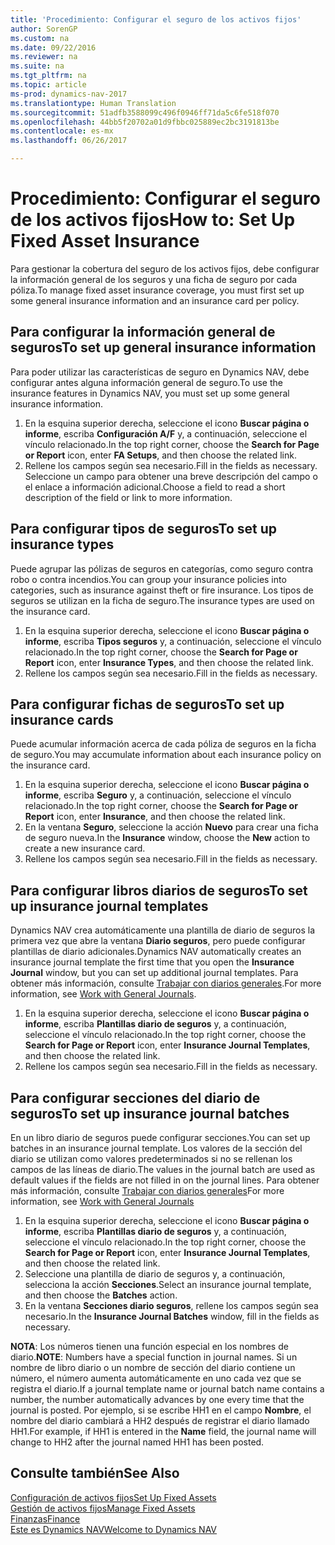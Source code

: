 ```yaml
---
title: 'Procedimiento: Configurar el seguro de los activos fijos'
author: SorenGP
ms.custom: na
ms.date: 09/22/2016
ms.reviewer: na
ms.suite: na
ms.tgt_pltfrm: na
ms.topic: article
ms-prod: dynamics-nav-2017
ms.translationtype: Human Translation
ms.sourcegitcommit: 51adfb3588099c496f0946ff71da5c6fe518f070
ms.openlocfilehash: 44bb5f20702a01d9fbbc025889ec2bc3191813be
ms.contentlocale: es-mx
ms.lasthandoff: 06/26/2017

---
```


# <a name="how-to-set-up-fixed-asset-insurance"></a><span data-ttu-id="35b9a-102">Procedimiento: Configurar el seguro de los activos fijos</span><span class="sxs-lookup"><span data-stu-id="35b9a-102">How to: Set Up Fixed Asset Insurance</span></span>
<span data-ttu-id="35b9a-103">Para gestionar la cobertura del seguro de los activos fijos, debe configurar la información general de los seguros y una ficha de seguro por cada póliza.</span><span class="sxs-lookup"><span data-stu-id="35b9a-103">To manage fixed asset insurance coverage, you must first set up some general insurance information and an insurance card per policy.</span></span>

## <a name="to-set-up-general-insurance-information"></a><span data-ttu-id="35b9a-104">Para configurar la información general de seguros</span><span class="sxs-lookup"><span data-stu-id="35b9a-104">To set up general insurance information</span></span>  
<span data-ttu-id="35b9a-105">Para poder utilizar las características de seguro en Dynamics NAV, debe configurar antes alguna información general de seguro.</span><span class="sxs-lookup"><span data-stu-id="35b9a-105">To use the insurance features in Dynamics NAV, you must set up some general insurance information.</span></span>  
1. <span data-ttu-id="35b9a-106">En la esquina superior derecha, seleccione el icono **Buscar página o informe**, escriba **Configuración A/F** y, a continuación, seleccione el vínculo relacionado.</span><span class="sxs-lookup"><span data-stu-id="35b9a-106">In the top right corner, choose the **Search for Page or Report** icon, enter **FA Setups**, and then choose the related link.</span></span>  
2. <span data-ttu-id="35b9a-107">Rellene los campos según sea necesario.</span><span class="sxs-lookup"><span data-stu-id="35b9a-107">Fill in the fields as necessary.</span></span> <span data-ttu-id="35b9a-108">Seleccione un campo para obtener una breve descripción del campo o el enlace a información adicional.</span><span class="sxs-lookup"><span data-stu-id="35b9a-108">Choose a field to read a short description of the field or link to more information.</span></span>  

## <a name="to-set-up-insurance-types"></a><span data-ttu-id="35b9a-109">Para configurar tipos de seguros</span><span class="sxs-lookup"><span data-stu-id="35b9a-109">To set up insurance types</span></span>  
<span data-ttu-id="35b9a-110">Puede agrupar las pólizas de seguros en categorías, como seguro contra robo o contra incendios.</span><span class="sxs-lookup"><span data-stu-id="35b9a-110">You can group your insurance policies into categories, such as insurance against theft or fire insurance.</span></span> <span data-ttu-id="35b9a-111">Los tipos de seguros se utilizan en la ficha de seguro.</span><span class="sxs-lookup"><span data-stu-id="35b9a-111">The insurance types are used on the insurance card.</span></span>
1. <span data-ttu-id="35b9a-112">En la esquina superior derecha, seleccione el icono **Buscar página o informe**, escriba **Tipos seguros** y, a continuación, seleccione el vínculo relacionado.</span><span class="sxs-lookup"><span data-stu-id="35b9a-112">In the top right corner, choose the **Search for Page or Report** icon, enter **Insurance Types**, and then choose the related link.</span></span>  
2. <span data-ttu-id="35b9a-113">Rellene los campos según sea necesario.</span><span class="sxs-lookup"><span data-stu-id="35b9a-113">Fill in the fields as necessary.</span></span>

## <a name="to-set-up-insurance-cards"></a><span data-ttu-id="35b9a-114">Para configurar fichas de seguros</span><span class="sxs-lookup"><span data-stu-id="35b9a-114">To set up insurance cards</span></span>  
<span data-ttu-id="35b9a-115">Puede acumular información acerca de cada póliza de seguros en la ficha de seguro.</span><span class="sxs-lookup"><span data-stu-id="35b9a-115">You may accumulate information about each insurance policy on the insurance card.</span></span>  
1. <span data-ttu-id="35b9a-116">En la esquina superior derecha, seleccione el icono **Buscar página o informe**, escriba **Seguro** y, a continuación, seleccione el vínculo relacionado.</span><span class="sxs-lookup"><span data-stu-id="35b9a-116">In the top right corner, choose the **Search for Page or Report** icon, enter **Insurance**, and then choose the related link.</span></span>  
2. <span data-ttu-id="35b9a-117">En la ventana **Seguro**, seleccione la acción **Nuevo** para crear una ficha de seguro nueva.</span><span class="sxs-lookup"><span data-stu-id="35b9a-117">In the **Insurance** window, choose the **New** action to create a  new insurance card.</span></span>  
3. <span data-ttu-id="35b9a-118">Rellene los campos según sea necesario.</span><span class="sxs-lookup"><span data-stu-id="35b9a-118">Fill in the fields as necessary.</span></span>

## <a name="to-set-up-insurance-journal-templates"></a><span data-ttu-id="35b9a-119">Para configurar libros diarios de seguros</span><span class="sxs-lookup"><span data-stu-id="35b9a-119">To set up insurance journal templates</span></span>  
<span data-ttu-id="35b9a-120">Dynamics NAV crea automáticamente una plantilla de diario de seguros la primera vez que abre la ventana **Diario seguros**, pero puede configurar plantillas de diario adicionales.</span><span class="sxs-lookup"><span data-stu-id="35b9a-120">Dynamics NAV automatically creates an insurance journal template the first time that you open the **Insurance Journal** window, but you can set up additional journal templates.</span></span> <span data-ttu-id="35b9a-121">Para obtener más información, consulte [Trabajar con diarios generales](ui-work-general-journals.md).</span><span class="sxs-lookup"><span data-stu-id="35b9a-121">For more information, see [Work with General Journals](ui-work-general-journals.md).</span></span>  
1. <span data-ttu-id="35b9a-122">En la esquina superior derecha, seleccione el icono **Buscar página o informe**, escriba **Plantillas diario de seguros** y, a continuación, seleccione el vínculo relacionado.</span><span class="sxs-lookup"><span data-stu-id="35b9a-122">In the top right corner, choose the **Search for Page or Report** icon, enter **Insurance Journal Templates**, and then choose the related link.</span></span>  
2. <span data-ttu-id="35b9a-123">Rellene los campos según sea necesario.</span><span class="sxs-lookup"><span data-stu-id="35b9a-123">Fill in the fields as necessary.</span></span>

## <a name="to-set-up-insurance-journal-batches"></a><span data-ttu-id="35b9a-124">Para configurar secciones del diario de seguros</span><span class="sxs-lookup"><span data-stu-id="35b9a-124">To set up insurance journal batches</span></span>  
<span data-ttu-id="35b9a-125">En un libro diario de seguros puede configurar secciones.</span><span class="sxs-lookup"><span data-stu-id="35b9a-125">You can set up batches in an insurance journal template.</span></span> <span data-ttu-id="35b9a-126">Los valores de la sección del diario se utilizan como valores predeterminados si no se rellenan los campos de las líneas de diario.</span><span class="sxs-lookup"><span data-stu-id="35b9a-126">The values in the journal batch are used as default values if the fields are not filled in on the journal lines.</span></span> <span data-ttu-id="35b9a-127">Para obtener más información, consulte [Trabajar con diarios generales](ui-work-general-journals.md)</span><span class="sxs-lookup"><span data-stu-id="35b9a-127">For more information, see [Work with General Journals](ui-work-general-journals.md)</span></span>  
1. <span data-ttu-id="35b9a-128">En la esquina superior derecha, seleccione el icono **Buscar página o informe**, escriba **Plantillas diario de seguros** y, a continuación, seleccione el vínculo relacionado.</span><span class="sxs-lookup"><span data-stu-id="35b9a-128">In the top right corner, choose the **Search for Page or Report** icon, enter **Insurance Journal Templates**, and then choose the related link.</span></span>  
2. <span data-ttu-id="35b9a-129">Seleccione una plantilla de diario de seguros y, a continuación, selecciona la acción **Secciones**.</span><span class="sxs-lookup"><span data-stu-id="35b9a-129">Select an insurance journal template, and then choose the **Batches** action.</span></span>
3. <span data-ttu-id="35b9a-130">En la ventana **Secciones diario seguros**, rellene los campos según sea necesario.</span><span class="sxs-lookup"><span data-stu-id="35b9a-130">In the **Insurance Journal Batches** window, fill in the fields as necessary.</span></span>

<span data-ttu-id="35b9a-131">**NOTA**: Los números tienen una función especial en los nombres de diario.</span><span class="sxs-lookup"><span data-stu-id="35b9a-131">**NOTE**: Numbers have a special function in journal names.</span></span> <span data-ttu-id="35b9a-132">Si un nombre de libro diario o un nombre de sección del diario contiene un número, el número aumenta automáticamente en uno cada vez que se registra el diario.</span><span class="sxs-lookup"><span data-stu-id="35b9a-132">If a journal template name or journal batch name contains a number, the number automatically advances by one every time that the journal is posted.</span></span> <span data-ttu-id="35b9a-133">Por ejemplo, si se escribe HH1 en el campo **Nombre**, el nombre del diario cambiará a HH2 después de registrar el diario llamado HH1.</span><span class="sxs-lookup"><span data-stu-id="35b9a-133">For example, if HH1 is entered in the **Name** field, the journal name will change to HH2 after the journal named HH1 has been posted.</span></span>

## <a name="see-also"></a><span data-ttu-id="35b9a-134">Consulte también</span><span class="sxs-lookup"><span data-stu-id="35b9a-134">See Also</span></span>
[<span data-ttu-id="35b9a-135">Configuración de activos fijos</span><span class="sxs-lookup"><span data-stu-id="35b9a-135">Set Up Fixed Assets</span></span>](fa-setup.md)  
[<span data-ttu-id="35b9a-136">Gestión de activos fijos</span><span class="sxs-lookup"><span data-stu-id="35b9a-136">Manage Fixed Assets</span></span>](fa-manage.md)  
[<span data-ttu-id="35b9a-137">Finanzas</span><span class="sxs-lookup"><span data-stu-id="35b9a-137">Finance</span></span>](finance-setup.md)  
[<span data-ttu-id="35b9a-138">Este es Dynamics NAV</span><span class="sxs-lookup"><span data-stu-id="35b9a-138">Welcome to Dynamics NAV</span></span>](across-get-started.md)

